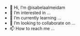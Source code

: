 - 👋 Hi, I’m @isabelaalmeidam
- 👀 I’m interested in ...
- 🌱 I’m currently learning ...
- 💞️ I’m looking to collaborate on ...
- 📫 How to reach me ...

<!---
isabelaalmeidam/isabelaalmeidam is a ✨ special ✨ repository because its `README.md` (this file) appears on your GitHub profile.
You can click the Preview link to take a look at your changes.
--->
